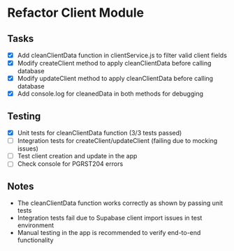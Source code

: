 # Refactor Client Module

## Tasks
- [x] Add cleanClientData function in clientService.js to filter valid client fields
- [x] Modify createClient method to apply cleanClientData before calling database
- [x] Modify updateClient method to apply cleanClientData before calling database
- [x] Add console.log for cleanedData in both methods for debugging

## Testing
- [x] Unit tests for cleanClientData function (3/3 tests passed)
- [ ] Integration tests for createClient/updateClient (failing due to mocking issues)
- [ ] Test client creation and update in the app
- [ ] Check console for PGRST204 errors

## Notes
- The cleanClientData function works correctly as shown by passing unit tests
- Integration tests fail due to Supabase client import issues in test environment
- Manual testing in the app is recommended to verify end-to-end functionality
